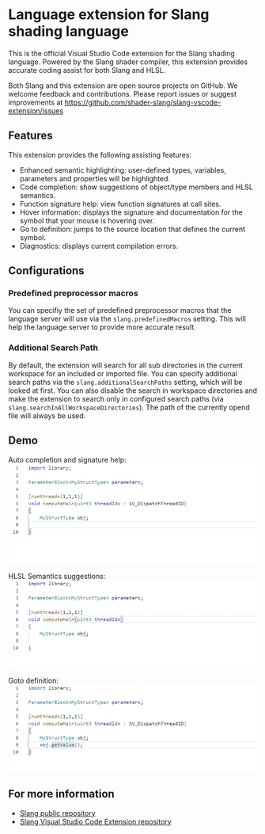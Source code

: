 # Language extension for Slang shading language

This is the official Visual Studio Code extension for the Slang shading language. Powered by the Slang shader compiler, this extension provides accurate coding assist for both Slang and HLSL.

Both Slang and this extension are open source projects on GitHub. We welcome feedback and contributions. Please report issues or suggest improvements at https://github.com/shader-slang/slang-vscode-extension/issues


## Features

This extension provides the following assisting features:
- Enhanced semantic highlighting: user-defined types, variables, parameters and properties will be highlighted.
- Code completion: show suggestions of object/type members and HLSL semantics.
- Function signature help: view function signatures at call sites.
- Hover information: displays the signature and documentation for the symbol that your mouse is hovering over.
- Go to definition: jumps to the source location that defines the current symbol.
- Diagnostics: displays current compilation errors.

## Configurations

### Predefined preprocessor macros

You can specifiy the set of predefined preprocessor macros that the language server will use via the `slang.predefinedMacros` setting. This will help the language server to provide more accurate result.

### Additional Search Path

By default, the extension will search for all sub directories in the current workspace for an included or imported file. You can specify additional search paths via the `slang.additionalSearchPaths` setting, which will be looked at first. You can also disable the search in workspace directories and make the extension to search only in configured search paths (via `slang.searchInAllWorkspaceDirectories`). The path of the currently opend file will always be used.

## Demo

Auto completion and signature help:  
![Auto completion and signature help](doc/member-completion.gif)

HLSL Semantics suggestions:  
![](doc/hlsl-semantic-completion.gif)

Goto definition:  
![Goto definition](doc/goto-def.gif)

## For more information

* [Slang public repository](http://github.com/shader-slang/slang)
* [Slang Visual Studio Code Extension repository](https://github.com/shader-slang/slang-vscode-extension)

